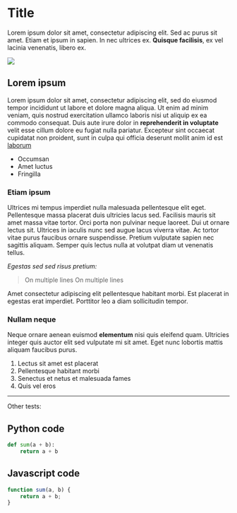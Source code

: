 # Title

Lorem ipsum dolor sit amet, consectetur adipiscing elit. Sed ac purus sit amet. Etiam et ipsum in sapien. In nec ultrices ex. **Quisque facilisis**, ex vel lacinia venenatis, libero ex.

![](https://visme.co/blog/wp-content/uploads/2020/12/header-19.png)

## Lorem ipsum

Lorem ipsum dolor sit amet, consectetur adipiscing elit, sed do eiusmod tempor incididunt ut labore et dolore magna aliqua. Ut enim ad minim veniam, quis nostrud exercitation ullamco laboris nisi ut aliquip ex ea commodo consequat. Duis aute irure dolor in **reprehenderit in voluptate** velit esse cillum dolore eu fugiat nulla pariatur. Excepteur sint occaecat cupidatat non proident, sunt in culpa qui officia deserunt mollit anim id est [laborum][showdown]

- Occumsan
- Amet luctus
- Fringilla

### Etiam ipsum

Ultrices mi tempus imperdiet nulla malesuada pellentesque elit eget. Pellentesque massa placerat duis ultricies lacus sed. Facilisis mauris sit amet massa vitae tortor. Orci porta non pulvinar neque laoreet. Dui ut ornare lectus sit. Ultrices in iaculis nunc sed augue lacus viverra vitae. Ac tortor vitae purus faucibus ornare suspendisse. Pretium vulputate sapien nec sagittis aliquam. Semper quis lectus nulla at volutpat diam ut venenatis tellus. 

_Egestas sed sed risus pretium:_

>On multiple lines
On multiple lines

Amet consectetur adipiscing elit pellentesque habitant morbi. Est placerat in egestas erat imperdiet. Porttitor leo a diam sollicitudin tempor.

### Nullam neque

Neque ornare aenean euismod **elementum** nisi quis eleifend quam. Ultricies integer quis auctor elit sed vulputate mi sit amet. Eget nunc lobortis mattis aliquam faucibus purus.  

1. Lectus sit amet est placerat 
2. Pellentesque habitant morbi
3. Senectus et netus et malesuada fames
4. Quis vel eros

[showdown]: http://demo.showdownjs.com/
---

Other tests:

## Python code

```python
def sum(a + b):
    return a + b
```

## Javascript code

```javascript
function sum(a, b) {
    return a + b;
}
```
